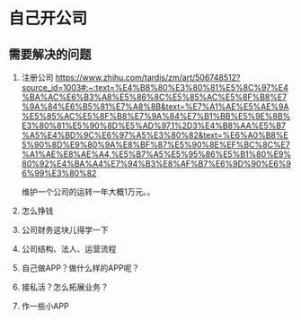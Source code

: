# 自己开公司




## 需要解决的问题
1. 注册公司
    https://www.zhihu.com/tardis/zm/art/506748512?source_id=1003#:~:text=%E4%B8%80%E3%80%81%E5%8C%97%E4%BA%AC%E6%B3%A8%E5%86%8C%E5%85%AC%E5%8F%B8%E7%9A%84%E6%B5%81%E7%A8%8B&text=%E7%A1%AE%E5%AE%9A%E5%85%AC%E5%8F%B8%E7%9A%84%E7%B1%BB%E5%9E%8B%E3%80%81%E5%90%8D%E5%AD%97,1%2D3%E4%B8%AA%E5%B7%A5%E4%BD%9C%E6%97%A5%E3%80%82&text=%E6%A0%B8%E5%90%8D%E9%80%9A%E8%BF%87%E5%90%8E%EF%BC%8C%E7%A1%AE%E8%AE%A4,%E5%B7%A5%E5%95%86%E5%B1%80%E9%80%92%E4%BA%A4%E7%94%B3%E8%AF%B7%E6%9D%90%E6%96%99%E3%80%82

    维护一个公司的运转一年大概1万元。。

2. 怎么挣钱

3. 公司财务这块儿得学一下

4. 公司结构、法人、运营流程

5. 自己做APP？做什么样的APP呢？

6. 接私活？怎么拓展业务？

7. 作一些小APP
